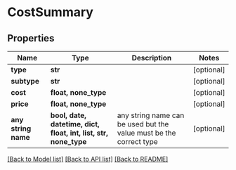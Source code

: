 # CostSummary


## Properties
Name | Type | Description | Notes
------------ | ------------- | ------------- | -------------
**type** | **str** |  | [optional] 
**subtype** | **str** |  | [optional] 
**cost** | **float, none_type** |  | [optional] 
**price** | **float, none_type** |  | [optional] 
**any string name** | **bool, date, datetime, dict, float, int, list, str, none_type** | any string name can be used but the value must be the correct type | [optional]

[[Back to Model list]](../README.md#documentation-for-models) [[Back to API list]](../README.md#documentation-for-api-endpoints) [[Back to README]](../README.md)


